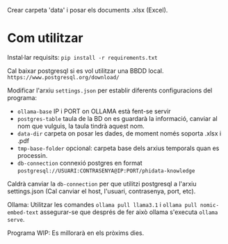 Crear carpeta 'data' i posar els documents .xlsx (Excel).


# Com utilitzar

Instal·lar requisits:
`pip install -r requirements.txt`

Cal baixar postgresql si es vol utilitzar una BBDD local.
`https://www.postgresql.org/download/`

Modificar l'arxiu `settings.json` per establir diferents configuracions del programa:
- `ollama-base` IP i PORT on OLLAMA està fent-se servir
- `postgres-table` taula de la BD on es guardarà la informació, canviar al nom que vulguis, la taula tindrà aquest nom.
- `data-dir` carpeta on posar les dades, de moment només soporta .xlsx i .pdf
- `tmp-base-folder` opcional: carpeta base dels arxius temporals quan es processin.
- `db-connection`  connexió postgres en format `postgresql://USUARI:CONTRASENYA@IP:PORT/phidata-knowledge` 

Caldrà canviar la `db-connection` per que utilitzi postgresql a l'arxiu settings.json (Cal canviar el host, l'usuari, contrasenya, port, etc).

Ollama: Utilitzar les comandes `ollama pull llama3.1` i `ollama pull nomic-embed-text` assegurar-se que després de fer això ollama s'executa `ollama serve`.

Programa WIP: Es millorarà en els pròxims dies.